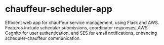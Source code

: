 # chauffeur-scheduler-app
Efficient web app for chauffeur service management, using Flask and AWS. Features include scheduler submissions, coordinator responses, AWS Cognito for user authentication, and SES for email notifications, enhancing scheduler-chauffeur communication.
